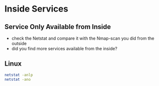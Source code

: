 # Inside Services

## Service Only Available from Inside

* check the Netstat and compare it with the Nmap-scan you did from the outside
* did you find more services available from the inside?

## Linux

```bash
netstat -anlp
netstat -ano
```
